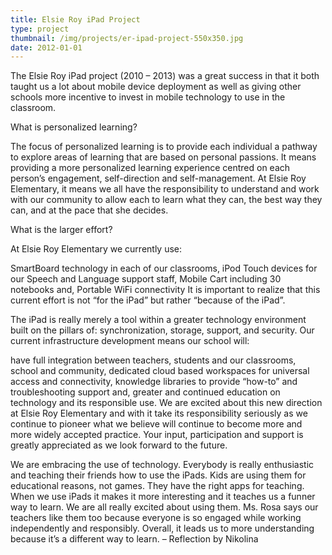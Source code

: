 ```yaml
---
title: Elsie Roy iPad Project
type: project
thumbnail: /img/projects/er-ipad-project-550x350.jpg
date: 2012-01-01
---
```


The Elsie Roy iPad project (2010 – 2013) was a great success in that it both taught us a lot about mobile device deployment as well as giving other schools more incentive to invest in mobile technology to use in the classroom.

What is personalized learning?

The focus of personalized learning is to provide each individual a pathway to explore areas of learning that are based on personal passions. It means providing a more personalized learning experience centred on each person’s engagement, self-direction and self-management. At Elsie Roy Elementary, it means we all have the responsibility to understand and work with our community to allow each to learn what they can, the best way they can, and at the pace that she decides.

What is the larger effort?

At Elsie Roy Elementary we currently use:

SmartBoard technology in each of our classrooms,
iPod Touch devices for our Speech and Language support staff,
Mobile Cart including 30 notebooks and,
Portable WiFi connectivity
It is important to realize that this current effort is not “for the iPad” but rather “because of the iPad”.

The iPad is really merely a tool within a greater technology environment built on the pillars of: synchronization, storage, support, and security. Our current infrastructure development means our school will:

have full integration between teachers, students and our classrooms, school and community,
dedicated cloud based workspaces for universal access and connectivity,
knowledge libraries to provide “how-to” and troubleshooting support and,
greater and continued education on technology and its responsible use.
We are excited about this new direction at Elsie Roy Elementary and with it take its responsibility seriously as we continue to pioneer what we believe will continue to become more and more widely accepted practice. Your input, participation and support is greatly appreciated as we look forward to the future.

We are embracing the use of technology.  Everybody is really enthusiastic and teaching their friends how to use the iPads.  Kids are using them for educational reasons, not games.  They have the right apps for teaching.  When we use iPads it makes it more interesting and it teaches us a funner way to learn.  We are all really excited about using them.  Ms. Rosa says our teachers like them too because everyone is so engaged while working independently and responsibly.  Overall, it leads us to more understanding because it’s a different way to learn. – Reflection by Nikolina